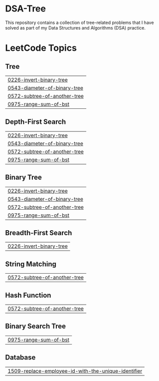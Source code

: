 # DSA-Tree
This repository contains a collection of tree-related problems that I have solved as part of my Data Structures and Algorithms (DSA) practice.

<!---LeetCode Topics Start-->
# LeetCode Topics
## Tree
|  |
| ------- |
| [0226-invert-binary-tree](https://github.com/Guruvamshi14/DSA-Tree/tree/master/0226-invert-binary-tree) |
| [0543-diameter-of-binary-tree](https://github.com/Guruvamshi14/DSA-Tree/tree/master/0543-diameter-of-binary-tree) |
| [0572-subtree-of-another-tree](https://github.com/Guruvamshi14/DSA-Tree/tree/master/0572-subtree-of-another-tree) |
| [0975-range-sum-of-bst](https://github.com/Guruvamshi14/DSA-Tree/tree/master/0975-range-sum-of-bst) |
## Depth-First Search
|  |
| ------- |
| [0226-invert-binary-tree](https://github.com/Guruvamshi14/DSA-Tree/tree/master/0226-invert-binary-tree) |
| [0543-diameter-of-binary-tree](https://github.com/Guruvamshi14/DSA-Tree/tree/master/0543-diameter-of-binary-tree) |
| [0572-subtree-of-another-tree](https://github.com/Guruvamshi14/DSA-Tree/tree/master/0572-subtree-of-another-tree) |
| [0975-range-sum-of-bst](https://github.com/Guruvamshi14/DSA-Tree/tree/master/0975-range-sum-of-bst) |
## Binary Tree
|  |
| ------- |
| [0226-invert-binary-tree](https://github.com/Guruvamshi14/DSA-Tree/tree/master/0226-invert-binary-tree) |
| [0543-diameter-of-binary-tree](https://github.com/Guruvamshi14/DSA-Tree/tree/master/0543-diameter-of-binary-tree) |
| [0572-subtree-of-another-tree](https://github.com/Guruvamshi14/DSA-Tree/tree/master/0572-subtree-of-another-tree) |
| [0975-range-sum-of-bst](https://github.com/Guruvamshi14/DSA-Tree/tree/master/0975-range-sum-of-bst) |
## Breadth-First Search
|  |
| ------- |
| [0226-invert-binary-tree](https://github.com/Guruvamshi14/DSA-Tree/tree/master/0226-invert-binary-tree) |
## String Matching
|  |
| ------- |
| [0572-subtree-of-another-tree](https://github.com/Guruvamshi14/DSA-Tree/tree/master/0572-subtree-of-another-tree) |
## Hash Function
|  |
| ------- |
| [0572-subtree-of-another-tree](https://github.com/Guruvamshi14/DSA-Tree/tree/master/0572-subtree-of-another-tree) |
## Binary Search Tree
|  |
| ------- |
| [0975-range-sum-of-bst](https://github.com/Guruvamshi14/DSA-Tree/tree/master/0975-range-sum-of-bst) |
## Database
|  |
| ------- |
| [1509-replace-employee-id-with-the-unique-identifier](https://github.com/Guruvamshi14/DSA-Tree/tree/master/1509-replace-employee-id-with-the-unique-identifier) |
<!---LeetCode Topics End-->